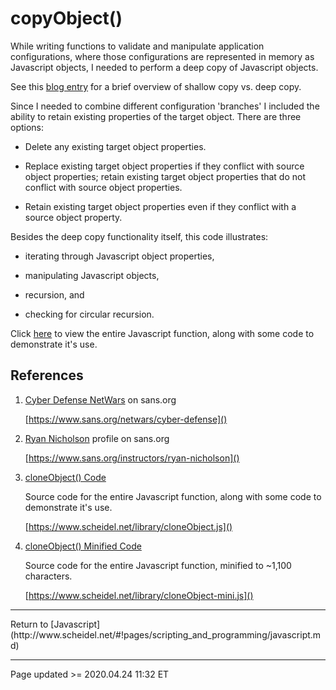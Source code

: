 # copyObject()

While writing functions to validate and manipulate application configurations, where those configurations are represented in memory as Javascript objects, I needed to perform a deep copy of Javascript objects.

See this [blog entry](/pages/blog.md#04/24_-_Shallow_Copy_vs._Deep_Copy,_and_copyObject) for a brief overview of shallow copy vs. deep copy.

Since I needed to combine different configuration 'branches' I included the ability to retain existing properties of the target object. There are three options:

 - Delete any existing target object properties.

 - Replace existing target object properties if they conflict with source object properties; retain existing target object properties that do not conflict with source object properties.

 - Retain existing target object properties even if they conflict with a source object property.

Besides the deep copy functionality itself, this code illustrates:

 - iterating through Javascript object properties,

 - manipulating Javascript objects,

 - recursion, and

 - checking for circular recursion.

Click [here](https://www.scheidel.net/library/copyObject.js) to view the entire Javascript function, along with some code to demonstrate it's use.

## References

 1. [Cyber Defense NetWars](https://www.sans.org/netwars/cyber-defense) on sans.org
 
    [https://www.sans.org/netwars/cyber-defense]()
 
 2. [Ryan Nicholson](https://www.sans.org/instructors/ryan-nicholson) profile on sans.org
 
    [https://www.sans.org/instructors/ryan-nicholson]()

 3. [cloneObject() Code](https://www.scheidel.net/library/cloneObject.js)

    Source code for the entire Javascript function, along with some code to demonstrate it's use.

    [https://www.scheidel.net/library/cloneObject.js]()

 4. [cloneObject() Minified Code](https://www.scheidel.net/library/cloneObject-mini.js)

    Source code for the entire Javascript function, minified to ~1,100 characters.

    [https://www.scheidel.net/library/cloneObject-mini.js]()

<hr class="tight">
Return to [Javascript](http://www.scheidel.net/#!pages/scripting_and_programming/javascript.md)

<hr class="tight"><p class="timestamp">Page updated >= 2020.04.24 11:32 ET</p>
